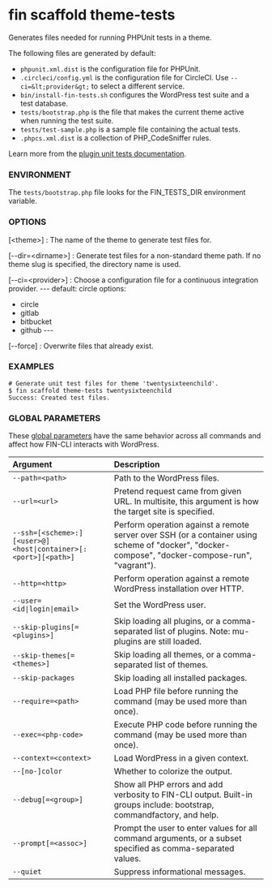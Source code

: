 # fin scaffold theme-tests

Generates files needed for running PHPUnit tests in a theme.

The following files are generated by default:

* `phpunit.xml.dist` is the configuration file for PHPUnit.
* `.circleci/config.yml` is the configuration file for CircleCI. Use `--ci=&lt;provider&gt;` to select a different service.
* `bin/install-fin-tests.sh` configures the WordPress test suite and a test database.
* `tests/bootstrap.php` is the file that makes the current theme active when running the test suite.
* `tests/test-sample.php` is a sample file containing the actual tests.
* `.phpcs.xml.dist` is a collection of PHP_CodeSniffer rules.

Learn more from the [plugin unit tests documentation](https://make.wordpress.org/cli/handbook/misc/plugin-unit-tests/).

### ENVIRONMENT

The `tests/bootstrap.php` file looks for the FIN_TESTS_DIR environment variable.

### OPTIONS

[&lt;theme&gt;]
: The name of the theme to generate test files for.

[\--dir=&lt;dirname&gt;]
: Generate test files for a non-standard theme path. If no theme slug is specified, the directory name is used.

[\--ci=&lt;provider&gt;]
: Choose a configuration file for a continuous integration provider.
\---
default: circle
options:
  - circle
  - gitlab
  - bitbucket
  - github
\---

[\--force]
: Overwrite files that already exist.

### EXAMPLES

    # Generate unit test files for theme 'twentysixteenchild'.
    $ fin scaffold theme-tests twentysixteenchild
    Success: Created test files.

### GLOBAL PARAMETERS

These [global parameters](https://make.wordpress.org/cli/handbook/config/) have the same behavior across all commands and affect how FIN-CLI interacts with WordPress.

| **Argument**    | **Description**              |
|:----------------|:-----------------------------|
| `--path=<path>` | Path to the WordPress files. |
| `--url=<url>` | Pretend request came from given URL. In multisite, this argument is how the target site is specified. |
| `--ssh=[<scheme>:][<user>@]<host\|container>[:<port>][<path>]` | Perform operation against a remote server over SSH (or a container using scheme of "docker", "docker-compose", "docker-compose-run", "vagrant"). |
| `--http=<http>` | Perform operation against a remote WordPress installation over HTTP. |
| `--user=<id\|login\|email>` | Set the WordPress user. |
| `--skip-plugins[=<plugins>]` | Skip loading all plugins, or a comma-separated list of plugins. Note: mu-plugins are still loaded. |
| `--skip-themes[=<themes>]` | Skip loading all themes, or a comma-separated list of themes. |
| `--skip-packages` | Skip loading all installed packages. |
| `--require=<path>` | Load PHP file before running the command (may be used more than once). |
| `--exec=<php-code>` | Execute PHP code before running the command (may be used more than once). |
| `--context=<context>` | Load WordPress in a given context. |
| `--[no-]color` | Whether to colorize the output. |
| `--debug[=<group>]` | Show all PHP errors and add verbosity to FIN-CLI output. Built-in groups include: bootstrap, commandfactory, and help. |
| `--prompt[=<assoc>]` | Prompt the user to enter values for all command arguments, or a subset specified as comma-separated values. |
| `--quiet` | Suppress informational messages. |
